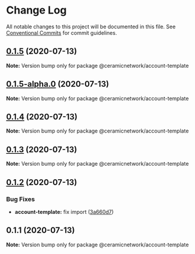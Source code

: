 # Change Log

All notable changes to this project will be documented in this file.
See [Conventional Commits](https://conventionalcommits.org) for commit guidelines.

## [0.1.5](https://github.com/ceramicnetwork/js-ceramic/compare/@ceramicnetwork/account-template@0.1.5-alpha.0...@ceramicnetwork/account-template@0.1.5) (2020-07-13)

**Note:** Version bump only for package @ceramicnetwork/account-template





## [0.1.5-alpha.0](https://github.com/ceramicnetwork/js-ceramic/compare/@ceramicnetwork/account-template@0.1.4...@ceramicnetwork/account-template@0.1.5-alpha.0) (2020-07-13)

**Note:** Version bump only for package @ceramicnetwork/account-template





## [0.1.4](https://github.com/ceramicnetwork/js-ceramic/compare/@ceramicnetwork/account-template@0.1.3...@ceramicnetwork/account-template@0.1.4) (2020-07-13)

**Note:** Version bump only for package @ceramicnetwork/account-template





## [0.1.3](https://github.com/ceramicnetwork/js-ceramic/compare/@ceramicnetwork/account-template@0.1.2...@ceramicnetwork/account-template@0.1.3) (2020-07-13)

**Note:** Version bump only for package @ceramicnetwork/account-template





## [0.1.2](https://github.com/ceramicnetwork/js-ceramic/compare/@ceramicnetwork/account-template@0.1.1...@ceramicnetwork/account-template@0.1.2) (2020-07-13)


### Bug Fixes

* **account-template:** fix import ([3a660d7](https://github.com/ceramicnetwork/js-ceramic/commit/3a660d72f654d7614f207587b5086888c9da6273))





## 0.1.1 (2020-07-13)

**Note:** Version bump only for package @ceramicnetwork/account-template
